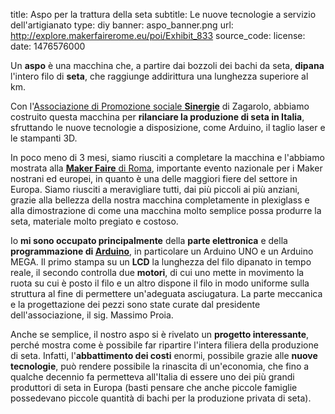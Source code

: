 title: Aspo per la trattura della seta
subtitle: Le nuove tecnologie a servizio dell'artigianato
type: diy
banner: aspo_banner.png
url: http://explore.makerfairerome.eu/poi/Exhibit_833
source_code: 
license:
date: 1476576000

Un **aspo** è una macchina che, a partire dai bozzoli dei bachi da seta, **dipana** l'intero filo
di **seta**, che raggiunge addirittura una lunghezza superiore al km.

Con l'[Associazione di Promozione sociale **Sinergie**](http://www.associazionesinergie.it/) di Zagarolo, abbiamo 
costruito questa macchina per **rilanciare la produzione di seta in Italia**,
sfruttando le nuove tecnologie a disposizione, come Arduino, il taglio laser 
e le stampanti 3D.

In poco meno di 3 mesi, siamo riusciti a completare la macchina e l'abbiamo 
mostrata alla [**Maker Faire** di Roma](http://www.makerfairerome.eu/it/), 
importante evento nazionale per i Maker nostrani ed europei, 
in quanto è una delle maggiori fiere del settore in Europa.
Siamo riusciti a meravigliare tutti, dai più piccoli ai più anziani, grazie alla bellezza 
della nostra macchina completamente in plexiglass e alla dimostrazione di come una macchina 
molto semplice possa produrre la seta, materiale molto pregiato e costoso.

Io **mi sono occupato principalmente** della **parte elettronica** e della 
**programmazione di [Arduino](https://www.arduino.cc)**, in particolare un Arduino UNO e un 
Arduino MEGA. Il primo stampa su un **LCD** la lunghezza del filo dipanato in tempo reale,
il secondo controlla due **motori**, di cui uno mette in movimento la ruota su cui è posto il filo e un altro dispone
il filo in modo uniforme sulla struttura al fine di permettere un'adeguata asciugatura.
La parte meccanica e la progettazione dei pezzi sono state curate dal presidente dell'associazione, il sig. Massimo Proia.

Anche se semplice, il nostro aspo si è rivelato un **progetto interessante**, perché mostra come è possibile 
far ripartire l'intera filiera della produzione di seta.
Infatti, l'**abbattimento dei costi** enormi, possibile grazie alle **nuove tecnologie**, può rendere possibile la rinascita di
un'economia, che fino a qualche decennio fa permetteva all'Italia di essere uno dei più grandi produttori di seta in Europa 
(basti pensare che anche piccole famiglie possedevano piccole quantità di bachi per la produzione privata di seta).